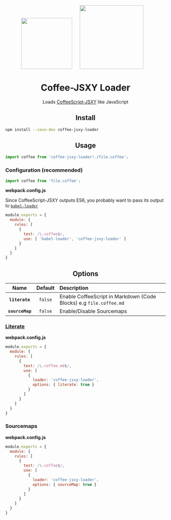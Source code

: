 <div align="center">
  <img width="160" height="160"
    src="https://cdn.worldvectorlogo.com/logos/coffeescript.svg">
  <a href="https://github.com/webpack/webpack">
    <img width="200" height="200" hspace="20"
      src="https://webpack.js.org/assets/icon-square-big.svg">
  </a>
  <h1>Coffee-JSXY Loader</h1>
  <p>Loads <a href="http://github.com/helixbass/coffeescript-jsxy">CoffeeScript-JSXY</a> like JavaScript</p>
</div>

<h2 align="center">Install</h2>

```bash
npm install --save-dev coffee-jsxy-loader
```

<h2 align="center">Usage</h2>


```js
import coffee from 'coffee-jsxy-loader!./file.coffee';
```

### Configuration (recommended)


```js
import coffee from 'file.coffee';
```

**webpack.config.js**

Since CoffeeScript-JSXY outputs ES6, you probably want to pass its output
to [`babel-loader`](https://github.com/babel/babel-loader)

```js
module.exports = {
  module: {
    rules: [
      {
        test: /\.coffee$/,
        use: [ 'babel-loader', 'coffee-jsxy-loader' ]
      }
    ]
  }
}
```

<h2 align="center">Options</h2>

|Name|Default|Description|
|:--:|:-----:|:----------|
|**`literate`**|`false`|Enable CoffeeScript in Markdown (Code Blocks) e.g `file.coffee.md`|
|**`sourceMap`**|`false`|Enable/Disable Sourcemaps|

### [Literate](http://coffeescript.org/#literate)

**webpack.config.js**
```js
module.exports = {
  module: {
    rules: [
      {
        test: /\.coffee.md$/,
        use: [
          {
            loader: 'coffee-jsxy-loader',
            options: { literate: true }
          }
        ]
      }
    ]
  }
}
```

### Sourcemaps

**webpack.config.js**
```js
module.exports = {
  module: {
    rules: [
      {
        test: /\.coffee$/,
        use: [
          {
            loader: 'coffee-jsxy-loader',
            options: { sourceMap: true }
          }
        ]
      }
    ]
  }
}
```
